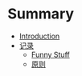# Summary

* [Introduction](README.md)
* [记录](chapter1/README.md)
    * [Funny Stuff](chapter1/section1.md)
    * [原则](chapter1/section2.md)

